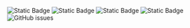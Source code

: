 ![Static Badge](https://img.shields.io/badge/blacklists-60-000000) ![Static Badge](https://img.shields.io/badge/blacklisted-2860083-cc0000) ![Static Badge](https://img.shields.io/badge/whitelisted-2243-00CC00) ![Static Badge](https://img.shields.io/badge/streaming_blacklist-28107-000000) ![GitHub issues](https://img.shields.io/github/issues/fabriziosalmi/blacklists)
